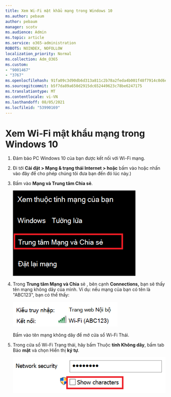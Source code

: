 ```yaml
---
title: Xem Wi-Fi mật khẩu mạng trong Windows 10
ms.author: pebaum
author: pebaum
manager: scotv
ms.audience: Admin
ms.topic: article
ms.service: o365-administration
ROBOTS: NOINDEX, NOFOLLOW
localization_priority: Normal
ms.collection: Adm_O365
ms.custom:
- "9001467"
- "3767"
ms.openlocfilehash: 91fa09c3d90db6d313a811c2b78a2feda4b001f48f7914c0d6e2b81627400fbc
ms.sourcegitcommit: b5f7da89a650d2915dc652449623c78be6247175
ms.translationtype: MT
ms.contentlocale: vi-VN
ms.lasthandoff: 08/05/2021
ms.locfileid: "53990169"
---
```

# <a name="view-wi-fi-network-password-in-windows-10"></a>Xem Wi-Fi mật khẩu mạng trong Windows 10

1. Đảm bảo PC Windows 10 của bạn được kết nối với Wi-Fi mạng.

2. Đi tới **Cài đặt > Mạng & trạng thái Internet > hoặc** bấm [](ms-settings:network?activationSource=GetHelp) vào hoặc nhấn vào đây để cho phép chúng tôi đưa bạn đến đó lúc này.)

3. Bấm vào **Mạng và Trung tâm Chia sẻ**.

    ![Trung tâm Mạng và Chia sẻ.](media/network-sharing-center.png)

4. Trong **Trung tâm Mạng và Chia** sẻ , bên cạnh **Connections,** bạn sẽ thấy tên mạng không dây của mình. Ví dụ: nếu mạng của bạn có tên là "ABC123", bạn có thể thấy:

    ![Kết nối mạng.](media/network-connections.png)

    Bấm vào tên mạng không dây để mở cửa sổ Wi-Fi Thái. 

5. Trong cửa sổ Wi-Fi Trạng thái, hãy bấm Thuộc **tính Không dây**, bấm tab Bảo **mật** và chọn Hiển thị **ký tự**.

    ![Hiển thị Wi-Fi tự mật khẩu mới.](media/show-password-characters.png)

